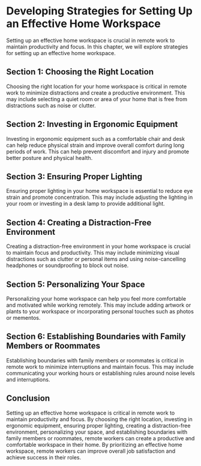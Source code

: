 Developing Strategies for Setting Up an Effective Home Workspace
===========================================================================================================

Setting up an effective home workspace is crucial in remote work to maintain productivity and focus. In this chapter, we will explore strategies for setting up an effective home workspace.

Section 1: Choosing the Right Location
--------------------------------------

Choosing the right location for your home workspace is critical in remote work to minimize distractions and create a productive environment. This may include selecting a quiet room or area of your home that is free from distractions such as noise or clutter.

Section 2: Investing in Ergonomic Equipment
-------------------------------------------

Investing in ergonomic equipment such as a comfortable chair and desk can help reduce physical strain and improve overall comfort during long periods of work. This can help prevent discomfort and injury and promote better posture and physical health.

Section 3: Ensuring Proper Lighting
-----------------------------------

Ensuring proper lighting in your home workspace is essential to reduce eye strain and promote concentration. This may include adjusting the lighting in your room or investing in a desk lamp to provide additional light.

Section 4: Creating a Distraction-Free Environment
--------------------------------------------------

Creating a distraction-free environment in your home workspace is crucial to maintain focus and productivity. This may include minimizing visual distractions such as clutter or personal items and using noise-cancelling headphones or soundproofing to block out noise.

Section 5: Personalizing Your Space
-----------------------------------

Personalizing your home workspace can help you feel more comfortable and motivated while working remotely. This may include adding artwork or plants to your workspace or incorporating personal touches such as photos or mementos.

Section 6: Establishing Boundaries with Family Members or Roommates
-------------------------------------------------------------------

Establishing boundaries with family members or roommates is critical in remote work to minimize interruptions and maintain focus. This may include communicating your working hours or establishing rules around noise levels and interruptions.

Conclusion
----------

Setting up an effective home workspace is critical in remote work to maintain productivity and focus. By choosing the right location, investing in ergonomic equipment, ensuring proper lighting, creating a distraction-free environment, personalizing your space, and establishing boundaries with family members or roommates, remote workers can create a productive and comfortable workspace in their home. By prioritizing an effective home workspace, remote workers can improve overall job satisfaction and achieve success in their roles.
